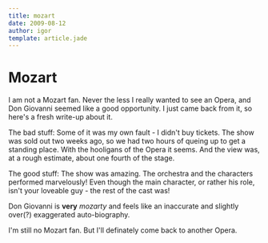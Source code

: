 ```yaml
---
title: mozart
date: 2009-08-12
author: igor
template: article.jade
---
```


# Mozart

I am not a Mozart fan.
Never the less I really wanted to see an Opera, and Don Giovanni seemed like a good opportunity.
I just came back from it, so here's a fresh write-up about it.

The bad stuff: Some of it was my own fault - I didn't buy tickets.
The show was sold out two weeks ago, so we had two hours of queing up to get a standing place.
With the hooligans of the Opera it seems.
And the view was, at a rough estimate, about one fourth of the stage.

The good stuff: The show was amazing.
The orchestra and the characters performed marvelously! Even though the main character, or rather his role, isn't your loveable guy - the rest of the cast was!

Don Giovanni is **very** *mozarty* and feels like an inaccurate and slightly over(?) exaggerated auto-biography.

I'm still no Mozart fan.
But I'll definately come back to another Opera.
